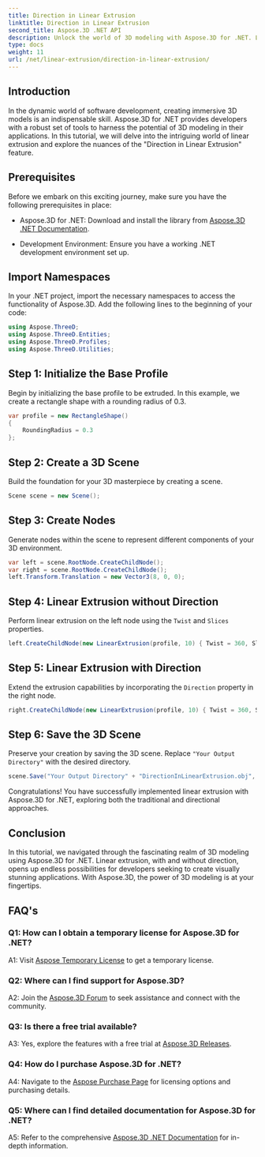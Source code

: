 ```yaml
---
title: Direction in Linear Extrusion
linktitle: Direction in Linear Extrusion
second_title: Aspose.3D .NET API
description: Unlock the world of 3D modeling with Aspose.3D for .NET. Learn direction linear extrusion, boost creativity, and craft immersive applications effortlessly.
type: docs
weight: 11
url: /net/linear-extrusion/direction-in-linear-extrusion/
---
```

## Introduction

In the dynamic world of software development, creating immersive 3D models is an indispensable skill. Aspose.3D for .NET provides developers with a robust set of tools to harness the potential of 3D modeling in their applications. In this tutorial, we will delve into the intriguing world of linear extrusion and explore the nuances of the "Direction in Linear Extrusion" feature.

## Prerequisites

Before we embark on this exciting journey, make sure you have the following prerequisites in place:

- Aspose.3D for .NET: Download and install the library from [Aspose.3D .NET Documentation](https://reference.aspose.com/3d/net/).

- Development Environment: Ensure you have a working .NET development environment set up.

## Import Namespaces

In your .NET project, import the necessary namespaces to access the functionality of Aspose.3D. Add the following lines to the beginning of your code:

```csharp
using Aspose.ThreeD;
using Aspose.ThreeD.Entities;
using Aspose.ThreeD.Profiles;
using Aspose.ThreeD.Utilities;
```

## Step 1: Initialize the Base Profile

Begin by initializing the base profile to be extruded. In this example, we create a rectangle shape with a rounding radius of 0.3.

```csharp
var profile = new RectangleShape()
{
    RoundingRadius = 0.3
};
```

## Step 2: Create a 3D Scene

Build the foundation for your 3D masterpiece by creating a scene.

```csharp
Scene scene = new Scene();
```

## Step 3: Create Nodes

Generate nodes within the scene to represent different components of your 3D environment.

```csharp
var left = scene.RootNode.CreateChildNode();
var right = scene.RootNode.CreateChildNode();
left.Transform.Translation = new Vector3(8, 0, 0);
```

## Step 4: Linear Extrusion without Direction

Perform linear extrusion on the left node using the `Twist` and `Slices` properties.

```csharp
left.CreateChildNode(new LinearExtrusion(profile, 10) { Twist = 360, Slices = 100 });
```

## Step 5: Linear Extrusion with Direction

Extend the extrusion capabilities by incorporating the `Direction` property in the right node.

```csharp
right.CreateChildNode(new LinearExtrusion(profile, 10) { Twist = 360, Slices = 100, Direction = new Vector3(0.3, 0.2, 1) });
```

## Step 6: Save the 3D Scene

Preserve your creation by saving the 3D scene. Replace `"Your Output Directory"` with the desired directory.

```csharp
scene.Save("Your Output Directory" + "DirectionInLinearExtrusion.obj", FileFormat.WavefrontOBJ);
```

Congratulations! You have successfully implemented linear extrusion with Aspose.3D for .NET, exploring both the traditional and directional approaches.

## Conclusion

In this tutorial, we navigated through the fascinating realm of 3D modeling using Aspose.3D for .NET. Linear extrusion, with and without direction, opens up endless possibilities for developers seeking to create visually stunning applications. With Aspose.3D, the power of 3D modeling is at your fingertips.

## FAQ's

### Q1: How can I obtain a temporary license for Aspose.3D for .NET?

A1: Visit [Aspose Temporary License](https://purchase.aspose.com/temporary-license/) to get a temporary license.

### Q2: Where can I find support for Aspose.3D?

A2: Join the [Aspose.3D Forum](https://forum.aspose.com/c/3d/18) to seek assistance and connect with the community.

### Q3: Is there a free trial available?

A3: Yes, explore the features with a free trial at [Aspose.3D Releases](https://releases.aspose.com/).

### Q4: How do I purchase Aspose.3D for .NET?

A4: Navigate to the [Aspose Purchase Page](https://purchase.aspose.com/buy) for licensing options and purchasing details.

### Q5: Where can I find detailed documentation for Aspose.3D for .NET?

A5: Refer to the comprehensive [Aspose.3D .NET Documentation](https://reference.aspose.com/3d/net/) for in-depth information.
